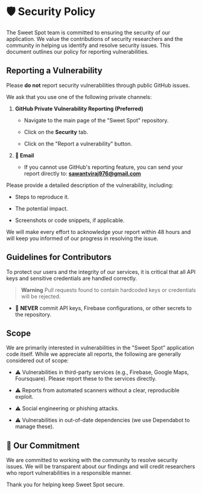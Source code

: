 # 🛡️ Security Policy

The Sweet Spot team is committed to ensuring the security of our application. We value the contributions of security researchers and the community in helping us identify and resolve security issues. This document outlines our policy for reporting vulnerabilities.

## Reporting a Vulnerability

Please **do not** report security vulnerabilities through public GitHub issues.

We ask that you use one of the following private channels:

1. **GitHub Private Vulnerability Reporting (Preferred)**

   - Navigate to the main page of the "Sweet Spot" repository.

   - Click on the **Security** tab.

   - Click on the "Report a vulnerability" button.

2. **📧 Email**

   - If you cannot use GitHub's reporting feature, you can send your report directly to: **sawantviraj976@gmail.com**

Please provide a detailed description of the vulnerability, including:

- Steps to reproduce it.

- The potential impact.

- Screenshots or code snippets, if applicable.

We will make every effort to acknowledge your report within 48 hours and will keep you informed of our progress in resolving the issue.

## Guidelines for Contributors

To protect our users and the integrity of our services, it is critical that all API keys and sensitive credentials are handled correctly.

> **Warning**
> Pull requests found to contain hardcoded keys or credentials will be rejected.

- 🚫 **NEVER** commit API keys, Firebase configurations, or other secrets to the repository.

## Scope

We are primarily interested in vulnerabilities in the "Sweet Spot" application code itself. While we appreciate all reports, the following are generally considered out of scope:

- ⚠️ Vulnerabilities in third-party services (e.g., Firebase, Google Maps, Foursquare). Please report these to the services directly.

- ⚠️ Reports from automated scanners without a clear, reproducible exploit.

- ⚠️ Social engineering or phishing attacks.

- ⚠️ Vulnerabilities in out-of-date dependencies (we use Dependabot to manage these).

## 🤝 Our Commitment

We are committed to working with the community to resolve security issues. We will be transparent about our findings and will credit researchers who report vulnerabilities in a responsible manner.

Thank you for helping keep Sweet Spot secure.
